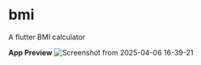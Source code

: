 # bmi

A flutter BMI calculator

**App Preview**
![Screenshot from 2025-04-06 16-39-21](https://github.com/user-attachments/assets/06e62e98-b92f-4847-a021-ed7d75e20ca8)
